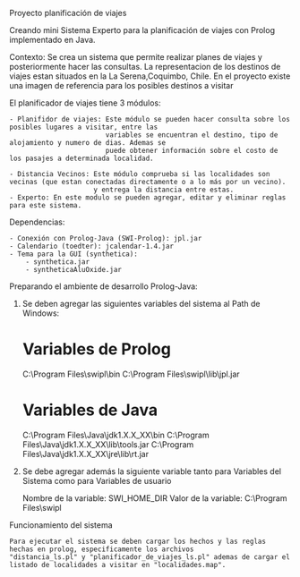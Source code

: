 Proyecto planificación de viajes

Creando mini Sistema Experto para la planificación de viajes con Prolog implementado en Java.

Contexto: Se crea un sistema que permite realizar planes de viajes y posteriormente hacer las consultas.
		  La representacion de los destinos de viajes estan situados en la La Serena,Coquimbo, Chile.
		  En el proyecto existe una imagen de referencia para los posibles destinos a visitar

El planificador de viajes tiene 3 módulos: 

	- Planifidor de viajes: Este módulo se pueden hacer consulta sobre los posibles lugares a visitar, entre las 
							variables se encuentran el destino, tipo de alojamiento y numero de dias. Ademas se 
							puede obtener información sobre el costo de los pasajes a determinada localidad.
							
	- Distancia Vecinos: Este módulo comprueba si las localidades son vecinas (que estan conectadas directamente o a lo más por un vecino).
						 y entrega la distancia entre estas.
	- Experto: En este modulo se pueden agregar, editar y eliminar reglas para este sistema. 

Dependencias:

	- Conexión con Prolog-Java (SWI-Prolog): jpl.jar
	- Calendario (toedter): jcalendar-1.4.jar
	- Tema para la GUI (synthetica):  
		- synthetica.jar 
		- syntheticaAluOxide.jar 

Preparando el ambiente de desarrollo Prolog-Java:

1) Se deben agregar las siguientes variables del sistema al Path de Windows:

	# Variables de Prolog

	C:\Program Files\swipl\bin
	C:\Program Files\swipl\lib\jpl.jar

	# Variables de Java

	C:\Program Files\Java\jdk1.X.X_XX\bin
	C:\Program Files\Java\jdk1.X.X_XX\lib\tools.jar
	C:\Program Files\Java\jdk1.X.X_XX\jre\lib\rt.jar


2) Se debe agregar además la siguiente variable tanto para Variables del Sistema como para Variables de usuario

	 Nombre de la variable: SWI_HOME_DIR
	 Valor de la variable:  C:\Program Files\swipl
	 
Funcionamiento del sistema

	Para ejecutar el sistema se deben cargar los hechos y las reglas hechas en prolog, especificamente los archivos
	"distancia_ls.pl" y "planificador_de_viajes_ls.pl" ademas de cargar el listado de localidades a visitar en "localidades.map".